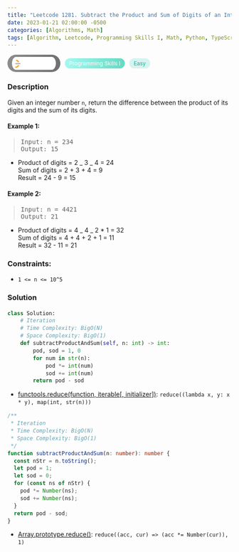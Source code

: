 ```yaml
---
title: "Leetcode 1281. Subtract the Product and Sum of Digits of an Integer"
date: 2023-01-21 02:00:00 -0500
categories: [Algorithms, Math]
tags: [Algorithm, Leetcode, Programming Skills I, Math, Python, TypeScript]
---
```


<style type='text/css'>
blockquote {
  margin-left: 14px;
}
img {
  left: 0 !important;
  transform: none !important;
  -webkit-transform: none !important;
}
[class*="summary"] {
  display: none;
}
[class*="header"] {
  display: flex;
  flex-direction: row;
  align-items: center;
  gap: 10px;
}
[class*="leet_logo"] {
  height: 29px;
  padding: 5px 10px;
  border-radius: 21px;
  background-color: #f7f7f7;
  background: linear-gradient(90deg, rgba(80,80,80,0.65) 0%, rgba(36,36,36,0.65) 100%);
}
[class*="leet_badge"] {
  color: #FFFFFF;
  font-size: 12px;
  padding: 4px 10px;
  border-radius: 21px;
  background: linear-gradient(90deg, rgba(115,247,234,0.65) 0%, rgba(20,198,163,0.65) 100%);
}
[class*="easy"] {
  color: #00B8A3;
  font-size: 12px;
  padding: 4px 10px;
  border-radius: 21px;
  background-color: rgba(0, 184, 163, 0.15);
}
[class*="medium"] {
  color: #FFC01E;
  font-size: 12px;
  padding: 4px 10px;
  border-radius: 21px;
  background-color: #FFC01E26;
}
</style>

<div class=summary>
  Given an integer number `n`, return the difference between the product of its digits and the sum of its digits.　
  
  Example 1:　
  
  Input: n = 234,
  Output: 15　
  
  Product of digits = 2 _ 3 _ 4 = 24
</div>

<div id=header class=header>
  <img class=leet_logo src="/assets/img/leetcode_logo.png" alt="Leetcode" />
  <span class=leet_badge>Programming Skills I</span>
  <span class=easy>Easy</span>
</div>

### Description

Given an integer number `n`, return the difference between the product of its digits and the sum of its digits.

#### Example 1:

> <pre>
> Input: n = 234
> Output: 15
> </pre>

- Product of digits = 2 _ 3 _ 4 = 24<br/>
  Sum of digits = 2 + 3 + 4 = 9<br/>
  Result = 24 - 9 = 15

#### Example 2:

> <pre>
> Input: n = 4421
> Output: 21
> </pre>

- Product of digits = 4 _ 4 _ 2 \* 1 = 32<br/>
  Sum of digits = 4 + 4 + 2 + 1 = 11<br/>
  Result = 32 - 11 = 21

### Constraints:

- `1 <= n <= 10^5`

### Solution

```py
class Solution:
    # Iteration
    # Time Complexity: BigO(N)
    # Space Complexity: BigO(1)
    def subtractProductAndSum(self, n: int) -> int:
        pod, sod = 1, 0
        for num in str(n):
            pod *= int(num)
            sod += int(num)
        return pod - sod
```

- [functools.reduce(function, iterable[, initializer])](https://docs.python.org/3/library/functools.html#functools.reduce): `reduce((lambda x, y: x * y), map(int, str(n)))`

```ts
/**
 * Iteration
 * Time Complexity: BigO(N)
 * Space Complexity: BigO(1)
 */
function subtractProductAndSum(n: number): number {
  const nStr = n.toString();
  let pod = 1;
  let sod = 0;
  for (const ns of nStr) {
    pod *= Number(ns);
    sod += Number(ns);
  }
  return pod - sod;
}
```

- [Array.prototype.reduce()](https://developer.mozilla.org/en-US/docs/Web/JavaScript/Reference/Global_Objects/Array/reduce): `reduce((acc, cur) => (acc *= Number(cur)), 1)`

<script>
  const anchor = document.getElementById("header").querySelector("a");
  anchor.classList.remove("popup");
  anchor.style.cursor = "pointer";
  anchor.setAttribute("target", "_black");
  anchor.setAttribute("href", "https://leetcode.com/problems/subtract-the-product-and-sum-of-digits-of-an-integer/");
</script>
